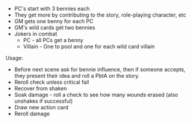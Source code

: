 * PC's start with 3 bennies each
* They get more by contributing to the story, role-playing character, etc
* GM gets one benny for each PC
* GM's wild cards get two bennies
* Jokers in combat
	* PC - all PCs get a benny
	* Villain - One to pool and one for each wild card villain

Usage:
* Before next scene ask for bennie influence, then if someone accepts, they present their idea and roll a PbtA on the story. 
* Reroll check unless critical fail
* Recover from shaken
* Soak damage - roll a check to see how many wounds erased (also unshakes if successful)
* Draw new action card
* Reroll damage
